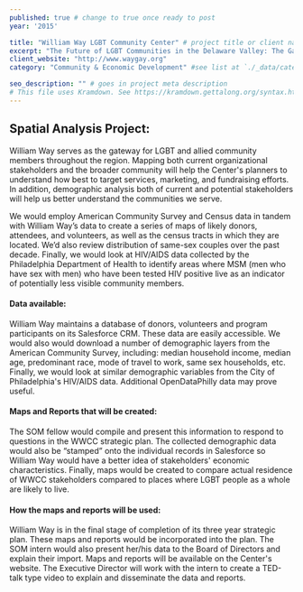 ```yaml
---
published: true # change to true once ready to post
year: '2015'

title: "William Way LGBT Community Center" # project title or client name
excerpt: "The Future of LGBT Communities in the Delaware Valley: The Gayborhood and its Satellites" # shows on project list page
client_website: "http://www.waygay.org"
category: "Community & Economic Development" #see list at `./_data/categories.yml`

seo_description: "" # goes in project meta description
# This file uses Kramdown. See https://kramdown.gettalong.org/syntax.html for syntax
---
```


## Spatial Analysis Project:
William Way serves as the gateway for LGBT and allied community members throughout the region. Mapping both current organizational stakeholders and the broader community will help the Center's planners to understand how best to target services, marketing, and fundraising efforts. In addition, demographic analysis both of current and potential stakeholders will help us better understand the communities we serve.

We would employ American Community Survey and Census data in tandem with William Way’s data to create a series of maps of likely donors, attendees, and volunteers, as well as the census tracts in which they are located. We’d also review distribution of same-sex couples over the past decade. Finally, we would look at HIV/AIDS data collected by the Philadelphia Department of Health to identify areas where MSM (men who have sex with men) who have been tested HIV positive live as an indicator of potentially less visible community members.

#### Data available:
William Way maintains a database of donors, volunteers and program participants on its Salesforce CRM. These data are easily accessible. We would also would download a number of demographic layers from the American Community Survey, including: median household income, median age, predominant race, mode of travel to work, same sex households, etc. Finally, we would look at similar demographic variables from the City of Philadelphia's HIV/AIDS data. Additional OpenDataPhilly data may prove useful.

#### Maps and Reports that will be created:
The SOM fellow would compile and present this information to respond to questions in the WWCC strategic plan. The collected demographic data would also be “stamped” onto the individual records in Salesforce so William Way would have a better idea of stakeholders' economic characteristics. Finally, maps would be created to compare actual residence of WWCC stakeholders compared to places where LGBT people as a whole are likely to live.

#### How the maps and reports will be used:
William Way is in the final stage of completion of its three year strategic plan. These maps and reports would be incorporated into the plan. The SOM intern would also present her/his data to the Board of Directors and explain their import. Maps and reports will be available on the Center's website. The Executive Director will work with the intern to create a TED-talk type video to explain and disseminate the data and reports.
